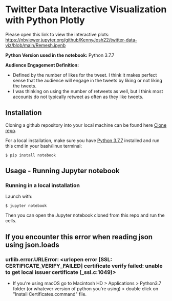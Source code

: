 # Twitter Data Interactive Visualization with Python Plotly

Please open this link to view the interactive plots:
https://nbviewer.jupyter.org/github/KennyJosh22/twitter-data-viz/blob/main/Remesh.ipynb

**Python Version used in the notebook:** Python 3.7.7

**Audience Engagement Definition:**

- Defined by the number of likes for the tweet. I think it makes perfect sense that the audience will engage in the tweets by liking or not liking the tweets. 
- I was thinking on using the number of retweets as well, but I think most accounts do not typically retweet as often as they like tweets.


## Installation


Cloning a github repository into your local machine can be found here [Clone repo](https://docs.github.com/en/github/creating-cloning-and-archiving-repositories/cloning-a-repository-from-github/cloning-a-repository#cloning-a-repository-using-the-command-line). 


For a local installation, make sure you have [Python 3.7.7](https://www.python.org/downloads/release/python-377/) installed and run this cmd in your bash/linux terminal:

    $ pip install notebook


## Usage - Running Jupyter notebook

### Running in a local installation

Launch with:

    $ jupyter notebook


Then you can open the Jupyter notebook cloned from this repo and run the cells.




## If you encounter this error when reading json using json.loads

### urllib.error.URLError: <urlopen error [SSL: CERTIFICATE_VERIFY_FAILED] certificate verify failed: unable to get local issuer certificate (_ssl.c:1049)>

- If you're using macOS go to Macintosh HD > Applications > Python3.7 folder (or whatever version of python you're using) > double click on "Install Certificates.command" file.



